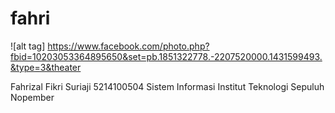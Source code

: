 # fahri

![alt tag] https://www.facebook.com/photo.php?fbid=10203053364895650&set=pb.1851322778.-2207520000.1431599493.&type=3&theater

Fahrizal Fikri Suriaji
5214100504
Sistem Informasi
Institut Teknologi Sepuluh Nopember
